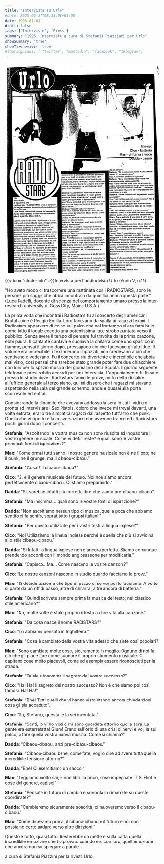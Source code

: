 ```yaml
---
title: "Intervista su Urlo"
#date: 2025-02-27T08:33:06+01:00
date: 1996-01-01
draft: false
tags: ['Interviste', 'Press']
summary: "1996. Intervista a cura di Stefania Piazziani per Urlo"
showSummary: 'true'
showTaxonomies: 'true'
#sharingLinks: [ "twitter", "mastodon", "facebook", "telegram"]
---
```

![Articolo](featured.png)

{{< icon "circle-info" >}}Intervista per l'audiorivista Urlo (Anno V, n.15)

"Ho avuto modo di trascorrere una mattinata con i RADIOSTARS, sono le persone più sagge che abbia incontrato da quindici anni a questa parte." (Luca Radelli, docente di scienza del comportamento umano presso la inter-research university di Goss City, Maine U.S.A.)

La prima volta che incontrai i Radiostars fu al concerto degli americani Brutal Juice è Reggio Emilia.
Loro facevano da spalla ai ragazzi texani. I Radiostars apparvero di colpo sul palco che nel frattempo si era fatto buio come tutto il locale eccetto una potentissima luce strobo puntata verso il pubblico. Senza avere il tempo di pensare fui travolta dalla prima canzone, ebbi paura. Il cantante cantava e suonava la chitarra come uno spastico in fiamme, pensai il giorno dopo, pressapoco ciò che facevano gli altri due. Il volume era incredibile, i texani erano impazziti, non credevano a ciò che sentivano e vedevano. Fu il concerto più divertente e incredibile che abbia mai visto, così pensai che sarebbe stato grande poter fare due chiacchiere con loro per lo spazio musica del giornalino della Scuola. Il giorno seguente telefonai e presi subito accordi per una intervista. L'appuntamento fu fissato presso lo studio dove i Radiostars fanno le prove, mi fu detto di salire all'ufficio generale al terzo piano, qui mi dissero che i ragazzi mi stavano aspettando nella sala del grande schermo, andai e bussai alla porta scorrevole ed entrai.

Considerando la dinamite che avevano addosso la sera in cui li vidi ero pronta ad intervistare i Sex
Pistols, coloro che invece mi trovai davanti, una volta entrata, erano tre simpatici ragazzi dall'aspetto tutt'altro che punk. Quella che vi riporto è la conversazione che avvenne tra me ed i Radiostars pochi giorni dopo il concerto.

**Stefania**: "Ascoltando la vostra musica non sono riuscita ad inquadrare il vostro genere
musicale. Come vi definireste? e quali sono le vostre principali fonti di ispirazione?"

**Max**: "Come ormai tutti sanno il nostro genere musicale non è ne il pop; ne il punk, ne il grunge, ma il cibaou-cibaou.”

**Stefania**: "Cosa!? il cibaou-cibaou?"

**Cico**: "*S*, è il genere musicale del futuro. Noi non siamo ancora perfettamente cibaou-cibaou. Ci stiamo preparando."

**Dadda**: “Si, sarebbe infatti più corretto dire che siamo pre-cibaou-cibaou”.

**Stefania**: "Ma insomma... quali sono le vostre fonti di ispirazione?"

**Dadda**: "Non ascoltiamo nessun tipo di musica, quella poca che abbiamo sentito ci fa schifo, soprat
tutto i gruppi italiani."

**Stefania**: "Per questo utilizzate per i vostri testi la lingua inglese?"

**Cico**: "No! Utilizziamo la lingua inglese perché è quella che più si avvicina allo stile cibaou-cibaou."

**Dadda**: "Sì Infatti la lingua inglese non è ancora perfetta. Stiamo comunque prendendo accordi con il mondo anglosassone per modificarla."

**Stefania**: “Capisco...Ma... Come nascono le vostre canzoni?”

**Cico**: “Le nostre canzoni nascono in studio quando facciamo le prove."

**Max**: "Si decide assieme che tipo di pezzo ci serve; poi lo facciamo. A volte si parte da un riff di basso, altre di chitarra, altre ancora di batteria."

**Stefania**: "Quindi scrivete sempre prima la musica del testo; nel classico stile americano?”

**Max**: "No, molte volte è stato proprio il testo a dare vita alla canzone.”

**Stefania**: "Da cosa nasce il nome RADISTARS?"

**Cico**: "Lo abbiamo pensato in Inghilterra."

**Stefania**: "Cosa è cambiato della vostra vita adesso che siete così popolari?

**Max**: "Sono cambiate molte cose, sicuramente in meglio. Ognuno di noi fa ciò che gli piace fare come suonare il proprio strumento musicale. Ci capitano cose molto piacevoli, come ad esempio essere riconosciuti per la strada.

**Stefania**: “Quale è insomma il segreto del vostro successo?”

**Cico**: "Ha! Ha! Il segreto del nostro successo? Non è che siamo poi così famosi. Ha! Ha!"

**Stefania**: “Bhè! Tutti quelli che vi hanno visto stanno ancora chiedendosi cosa gli sia accaduto”.

**Cico**: “Su, Stefania, questa te la sei inventata."

**Stefania**: “Senti; io vi ho visti e mi sono guardata attorno quella sera. La gente era esterrefatta! Giuro! Erano sull'orlo di una crisi di nervi e voi, la sul palco, a fare quella vostra nuova musica. Come si chiama?”

**Dadda**: “Cibaou-cibaou, anzi pre-cibaou-cibaou.”

**Stefania**: “Cibaou-cibaou bene, come fate, voglio dire ad avere tutta quella incredibile tensione
attorno?”

**Dadda**: “Bhè! Ci esercitiamo un sacco!”

**Max**: "Leggiamo molto sai, e non libri da poco, cose impegnate. T.S. Eliot e cose del genere, capisci”

**Stefania**: “Pensate in futuro di cambiare sonorità lo rimarrete su queste coordinate?”

**Dadda**: “Cambieremo sicuramente sonorità, ci muoveremo verso il cibaou-cibaou.”

**Max**: “Come dicevamo prima, il cibaou-cibaou è il futuro e noi non possiamo certo andare verso altre direzioni.”

Questo è tutto, quasi tutto. Resterebbe da mettere sulla carta quella incredibile emozione che ho provato quando ero con loro, quell'emozione che ancora non so spiegare a parole.

a cura di Stefania Piazzini per la rivista Urlo.
